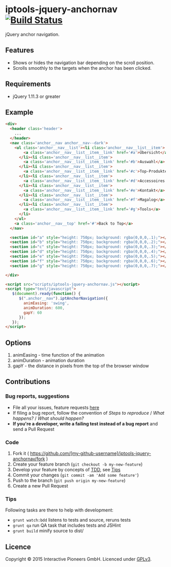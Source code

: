# iptools-jquery-anchornav [![Build Status](http://img.shields.io/travis/interactive-pioneers/iptools-jquery-anchornav.svg)](https://travis-ci.org/interactive-pioneers/iptools-jquery-anchornav)

jQuery anchor navigation.

## Features

- Shows or hides the navigation bar depending on the scroll position.
- Scrolls smoothly to the targets when the anchor has been clicked.

## Requirements

- jQuery 1.11.3 or greater

## Example

```html
<div>
  <header class='header'>
    ...
  </header>
  <nav class='anchor__nav anchor__nav--dark'>
    <ul class='anchor__nav__list'><li class='anchor__nav__list__item'>
        <a class='anchor__nav__list__item__link' href='#a'>Übersicht</a>
      </li><li class='anchor__nav__list__item'>
        <a class='anchor__nav__list__item__link' href='#b'>Auswahl</a>
      </li><li class='anchor__nav__list__item'>
        <a class='anchor__nav__list__item__link' href='#c'>Top-Produkte</a>
      </li><li class='anchor__nav__list__item'>
        <a class='anchor__nav__list__item__link' href='#d'>Accessoires &amp; Ersatzteile</a>
      </li><li class='anchor__nav__list__item'>
        <a class='anchor__nav__list__item__link' href='#e'>Kontakt</a>
      </li><li class='anchor__nav__list__item'>
        <a class='anchor__nav__list__item__link' href='#f'>Magalog</a>
      </li><li class='anchor__nav__list__item'>
        <a class='anchor__nav__list__item__link' href='#g'>Tools</a>
      </li>
    </ul>
    <a class='anchor__nav__top' href='#'>Back to Top</a>
  </nav>

  <section id="a" style="height: 750px; background: rgba(0,0,0,.1);"></section>
  <section id="b" style="height: 750px; background: rgba(0,0,0,.2);"></section>
  <section id="c" style="height: 750px; background: rgba(0,0,0,.3);"></section>
  <section id="d" style="height: 750px; background: rgba(0,0,0,.4);"></section>
  <section id="e" style="height: 750px; background: rgba(0,0,0,.5);"></section>
  <section id="f" style="height: 750px; background: rgba(0,0,0,.6);"></section>
  <section id="g" style="height: 750px; background: rgba(0,0,0,.7);"></section>

</div>

<script src="scripts/iptools-jquery-anchornav.js"></script>
<script type="text/javascript">
   $(document).ready(function() {
      $(".anchor__nav").iptAnchorNavigation({
        animEasing: 'swing',
        animDuration: 600,
        gapY: 60
      });
   });
</script>
```

## Options

1. animEasing - time function of the animation
2. animDuration - animation duration
3. gapY - the distance in pixels from the top of the browser window

## Contributions

### Bug reports, suggestions

- File all your issues, feature requests [here](https://github.com/interactive-pioneers/iptools-jquery-anchornav/issues)
- If filing a bug report, follow the convention of _Steps to reproduce_ / _What happens?_ / _What should happen?_
- __If you're a developer, write a failing test instead of a bug report__ and send a Pull Request

### Code

1. Fork it ( https://github.com/[my-github-username]/iptools-jquery-anchornav/fork )
2. Create your feature branch (`git checkout -b my-new-feature`)
3. Develop your feature by concepts of [TDD](http://en.wikipedia.org/wiki/Test-driven_development), see [Tips](#tips)
3. Commit your changes (`git commit -am 'Add some feature'`)
4. Push to the branch (`git push origin my-new-feature`)
5. Create a new Pull Request

### Tips

Following tasks are there to help with development:

- `grunt watch:bdd` listens to tests and source, reruns tests
- `grunt qa` run QA task that includes tests and JSHint
- `grunt build` minify source to dist/

## Licence
Copyright © 2015 Interactive Pioneers GmbH. Licenced under [GPLv3](LICENSE).